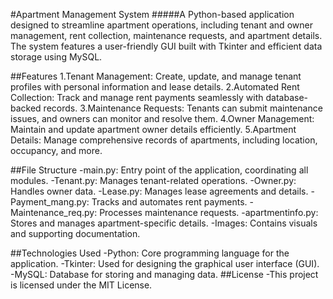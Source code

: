 #Apartment Management System
#####A Python-based application designed to streamline apartment operations, including tenant and owner management, rent collection, maintenance requests, and apartment details. The system features a user-friendly GUI built with Tkinter and efficient data storage using MySQL.

##Features
1.Tenant Management: Create, update, and manage tenant profiles with personal information and lease details.
2.Automated Rent Collection: Track and manage rent payments seamlessly with database-backed records.
3.Maintenance Requests: Tenants can submit maintenance issues, and owners can monitor and resolve them.
4.Owner Management: Maintain and update apartment owner details efficiently.
5.Apartment Details: Manage comprehensive records of apartments, including location, occupancy, and more.

##File Structure
-main.py: Entry point of the application, coordinating all modules.
-Tenant.py: Manages tenant-related operations.
-Owner.py: Handles owner data.
-Lease.py: Manages lease agreements and details.
-Payment_mang.py: Tracks and automates rent payments.
-Maintenance_req.py: Processes maintenance requests.
-apartmentinfo.py: Stores and manages apartment-specific details.
-Images: Contains visuals and supporting documentation.

##Technologies Used
-Python: Core programming language for the application.
-Tkinter: Used for designing the graphical user interface (GUI).
-MySQL: Database for storing and managing data.
##License
-This project is licensed under the MIT License.
